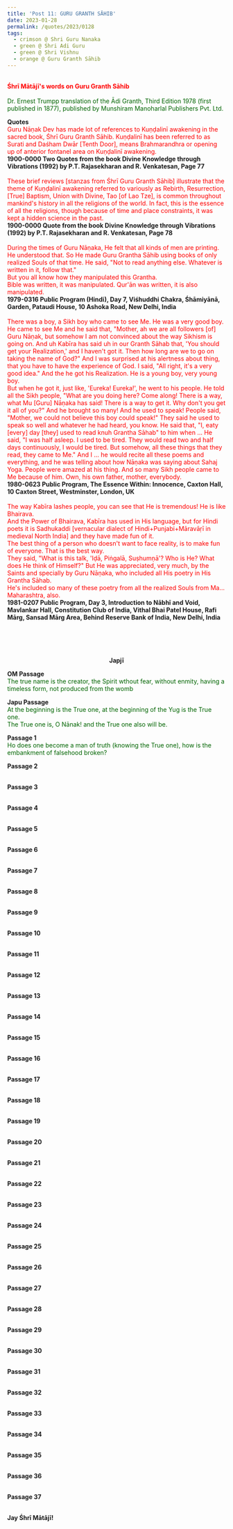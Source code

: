 ```yaml
---
title: 'Post 11: GURU GRANTH SĀHIB'
date: 2023-01-28
permalink: /quotes/2023/0128
tags:
  - crimson @ Shri Guru Nanaka
  - green @ Shri Adi Guru
  - green @ Shri Vishnu
  - orange @ Guru Granth Sāhib
---
```


<p>
<br>
<font color="red"><b>Śhrī Mātājī's words on Guru Granth Sāhib</b></font><br>
<br>
<font color="DarkGreen">Dr. Ernest Trumpp translation of the Ādi Granth, Third Edition 1978 (first published in 1877), published by Munshiram Manoharlal Publishers Pvt. Ltd.<b></b></font><br>
</p>

<div class="para-divider"></div>

<p>
<b>Quotes</b><br>
<font color="red">Guru Nāṇak Dev has made lot of references to Kuṇḍalinī awakening in the sacred book, Śhrī Guru Granth Sāhib. Kuṇḍalinī has been referred to as Surati and Daśham Dwār [Tenth Door], means Brahmarandhra or opening up of anterior fontanel area on Kuṇḍalinī awakening.</font><br>
<b>1900-0000 Two Quotes from the book Divine Knowledge through Vibrations (1992) by P.T. Rajasekharan and R. Venkatesan, Page 77</b><br>
<br>
<font color="red">These brief reviews [stanzas from Śhrī Guru Granth Sāhib] illustrate that the theme of Kuṇḍalinī awakening referred to variously as Rebirth, Resurrection, [True] Baptism, Union with Divine, Tao [of Lao Tze], is common throughout mankind's history in all the religions of the world. In fact, this is the essence of all the religions, though because of time and place constraints, it was kept a hidden science in the past.</font><br>
<b>1900-0000 Quote from the book Divine Knowledge through Vibrations (1992) by P.T. Rajasekharan and R. Venkatesan, Page 78</b><br>
<br>
<font color="red">During the times of Guru Nāṇaka, He felt that all kinds of men are printing. He understood that. So He made Guru Grantha Sāhib using books of only realized Souls of that time. He said, "Not to read anything else. Whatever is written in it, follow that."<br>
But you all know how they manipulated this Grantha.<br>
Bible was written, it was manipulated. Qur'ān was written, it is also manipulated.</font><br>
<b>1979-0316 Public Program (Hindi), Day 7, Viśhuddhi Chakra, Śhāmiyānā, Garden, Pataudi House, 10 Ashoka Road, New Delhi, India</b><br>
<br>
<font color="red">There was a boy, a Sikh boy who came to see Me. He was a very good boy. He came to see Me and he said that, "Mother, ah we are all followers [of] Guru Nāṇak, but somehow I am not convinced about the way Sikhism is going on. And uh Kabīra has said uh in our Granth Sāhab that, 'You should get your Realization,' and I haven't got it. Then how long are we to go on taking the name of God?" And I was surprised at his alertness about thing, that you have to have the experience of God. I said, "All right, it's a very good idea." And the he got his Realization. He is a young boy, very young boy.<br>
But when he got it, just like, 'Eureka! Eureka!', he went to his people. He told all the Sikh people, "What are you doing here? Come along! There is a way, what Mu [Guru] Nāṇaka has said! There is a way to get it. Why don't you get it all of you?" And he brought so many! And he used to speak! People said, "Mother, we could not believe this boy could speak!" They said he used to speak so well and whatever he had heard, you know. He said that, "I, eaty [every] day [they] used to read knuh Grantha Sāhab" to him when ... He said, "I was half asleep. I used to be tired. They would read two and half days continuously, I would be tired. But somehow, all these things that they read, they came to Me." And I ... he would recite all these poems and everything, and he was telling about how Nāṇaka was saying about Sahaj Yoga. People were amazed at his thing. And so many Sikh people came to Me because of him. Own, his own father, mother, everybody.</font><br>
<b>1980-0623 Public Program, The Essence Within: Innocence, Caxton Hall, 10 Caxton Street, Westminster, London, UK</b><br>
<br>
<font color="red">The way Kabīra lashes people, you can see that He is tremendous! He is like Bhairava.<br>
And the Power of Bhairava, Kabīra has used in His language, but for Hindi poets it is Sadhukaddi [vernacular dialect of Hindi+Punjabi+Māravāṛī in medieval North India] and they have made fun of it.<br>
The best thing of a person who doesn't want to face reality, is to make fun of everyone. That is the best way.<br>
They said, "What is this talk, 'Iḍā, Piṅgalā, Suṣhumṇā'? Who is He? What does He think of Himself?" But He was appreciated, very much, by the Saints and specially by Guru Nāṇaka, who included all His poetry in His Grantha Sāhab.<br>
He's included so many of these poetry from all the realized Souls from Ma... Maharashtra, also.</font><br>
<b>1981-0207 Public Program, Day 3, Introduction to Nābhī and Void, Mavlankar Hall, Constitution Club of India, Vithal Bhai Patel House, Rafi Mārg, Sansad Mārg Area, Behind Reserve Bank of India, New Delhi, India</b><br>
<br>
<br>
<b></b><br>
<br>
</p>

<p style="text-align:center;">
<b>Japjī</b><br>
</p>

<p>
<b>OM Passage</b><br>
<font color="DarkGreen">The true name is the creator, the Spirit wthout fear, without enmity, having a timeless form, not produced from the womb</font><br>
</p>

<p>
<b>Japu Passage</b><br>
<font color="DarkGreen">At the beginning is the True one, at the beginning of the Yug is the True one.<br>
The True one is, O Nānak! and the True one also will be. </font><br>
</p>

<p>
<b>Passage 1</b><br>
<font color="DarkGreen">Ho does one become a man of truth (knowing the True one), how is the embankment of falsehood broken?</font><br>
</p>

<p>
<b>Passage 2</b><br>
<font color="DarkGreen"></font><br>
</p>

<p>
<b>Passage 3</b><br>
<font color="DarkGreen"></font><br>
</p>

<p>
<b>Passage 4</b><br>
<font color="DarkGreen"></font><br>
</p>

<p>
<b>Passage 5</b><br>
<font color="DarkGreen"></font><br>
</p>

<p>
<b>Passage 6</b><br>
<font color="DarkGreen"></font><br>
</p>

<p>
<b>Passage 7</b><br>
<font color="DarkGreen"></font><br>
</p>

<p>
<b>Passage 8</b><br>
<font color="DarkGreen"></font><br>
</p>

<p>
<b>Passage 9</b><br>
<font color="DarkGreen"></font><br>
</p>

<p>
<b>Passage 10</b><br>
<font color="DarkGreen"></font><br>
</p>

<p>
<b>Passage 11</b><br>
<font color="DarkGreen"></font><br>
</p>

<p>
<b>Passage 12</b><br>
<font color="DarkGreen"></font><br>
</p>

<p>
<b>Passage 13</b><br>
<font color="DarkGreen"></font><br>
</p>

<p>
<b>Passage 14</b><br>
<font color="DarkGreen"></font><br>
</p>

<p>
<b>Passage 15</b><br>
<font color="DarkGreen"></font><br>
</p>

<p>
<b>Passage 16</b><br>
<font color="DarkGreen"></font><br>
</p>

<p>
<b>Passage 17</b><br>
<font color="DarkGreen"></font><br>
</p>

<p>
<b>Passage 18</b><br>
<font color="DarkGreen"></font><br>
</p>

<p>
<b>Passage 19</b><br>
<font color="DarkGreen"></font><br>
</p>

<p>
<b>Passage 20</b><br>
<font color="DarkGreen"></font><br>
</p>

<p>
<b>Passage 21</b><br>
<font color="DarkGreen"></font><br>
</p>

<p>
<b>Passage 22</b><br>
<font color="DarkGreen"></font><br>
</p>

<p>
<b>Passage 23</b><br>
<font color="DarkGreen"></font><br>
</p>

<p>
<b>Passage 24</b><br>
<font color="DarkGreen"></font><br>
</p>

<p>
<b>Passage 25</b><br>
<font color="DarkGreen"></font><br>
</p>

<p>
<b>Passage 26</b><br>
<font color="DarkGreen"></font><br>
</p>

<p>
<b>Passage 27</b><br>
<font color="DarkGreen"></font><br>
</p>

<p>
<b>Passage 28</b><br>
<font color="DarkGreen"></font><br>
</p>

<p>
<b>Passage 29</b><br>
<font color="DarkGreen"></font><br>
</p>

<p>
<b>Passage 30</b><br>
<font color="DarkGreen"></font><br>
</p>

<p>
<b>Passage 31</b><br>
<font color="DarkGreen"></font><br>
</p>

<p>
<b>Passage 32</b><br>
<font color="DarkGreen"></font><br>
</p>

<p>
<b>Passage 33</b><br>
<font color="DarkGreen"></font><br>
</p>

<p>
<b>Passage 34</b><br>
<font color="DarkGreen"></font><br>
</p>

<p>
<b>Passage 35</b><br>
<font color="DarkGreen"></font><br>
</p>

<p>
<b>Passage 36</b><br>
<font color="DarkGreen"></font><br>
</p>

<p>
<b>Passage 37</b><br>
<font color="DarkGreen"></font><br>
</p>

<div class="para-divider"></div>

<p><b>Jay Śhrī Mātājī!</b>
</p>